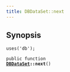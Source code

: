 ```yaml
---
title: DBDataSet::next
---
```


## Synopsis

<code>uses('db');</code>

<code>public function <b><a href="DBDataSet">DBDataSet</a>::next</b>()</code>

